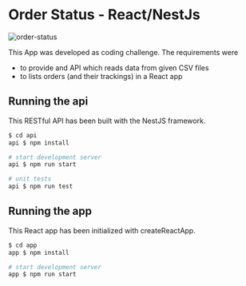 # Order Status - React/NestJs

![order-status](https://user-images.githubusercontent.com/38670508/143863724-ea0e1f37-47f3-4a76-b5ba-3a48bd5fb152.gif)

This App was developed as coding challenge. The requirements were
- to provide and API which reads data from given CSV files
- to lists orders (and their trackings) in a React app

## Running the api

This RESTful API has been built with the NestJS framework.

```bash
$ cd api
api $ npm install

# start development server
api $ npm run start

# unit tests
api $ npm run test
```

## Running the app

This React app has been initialized with createReactApp.

```bash
$ cd app
app $ npm install

# start development server
app $ npm run start
```

